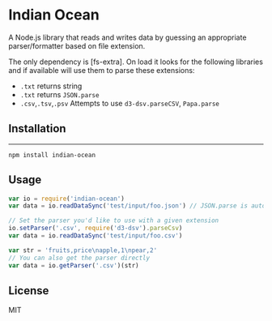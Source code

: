 # Indian Ocean

A Node.js library that reads and writes data by guessing an appropriate parser/formatter based on file extension. 

The only dependency is [fs-extra]. On load it looks for the following libraries and if available will use them to parse these extensions:

* `.txt` returns string
* `.txt` returns `JSON.parse`
* `.csv`,`.tsv`,`.psv` Attempts to use `d3-dsv.parseCSV`, `Papa.parse`

## Installation
------------

```
npm install indian-ocean
```

## Usage

```js
var io = require('indian-ocean')
var data = io.readDataSync('test/input/foo.json') // JSON.parse is automatic

// Set the parser you'd like to use with a given extension 
io.setParser('.csv', require('d3-dsv').parseCsv)
var data = io.readDataSync('test/input/foo.csv')

var str = 'fruits,price\napple,1\npear,2'
// You can also get the parser directly
var data = io.getParser('.csv')(str)
```

## License

MIT
